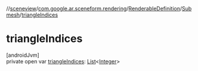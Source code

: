 //[sceneview](../../../../index.md)/[com.google.ar.sceneform.rendering](../../index.md)/[RenderableDefinition](../index.md)/[Submesh](index.md)/[triangleIndices](triangle-indices.md)

# triangleIndices

[androidJvm]\
private open var [triangleIndices](triangle-indices.md): [List](https://developer.android.com/reference/kotlin/java/util/List.html)&lt;[Integer](https://developer.android.com/reference/kotlin/java/lang/Integer.html)&gt;
